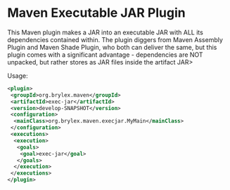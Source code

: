 # Maven Executable JAR Plugin

This Maven plugin makes a JAR into an executable JAR with ALL its dependencies contained within. The plugin diggers from Maven Assembly Plugin and Maven Shade Plugin, who both can deliver the same, but this plugin comes with a significant advantage - dependencies are NOT unpacked, but rather stores as JAR files inside the artifact JAR>

Usage:
```xml
<plugin>
 <groupId>org.brylex.maven</groupId>
 <artifactId>exec-jar</artifactId>
 <version>develop-SNAPSHOT</version>
 <configuration>
  <mainClass>org.brylex.maven.execjar.MyMain</mainClass>
 </configuration>
 <executions>
  <execution>
   <goals>
    <goal>exec-jar</goal>
   </goals>
  </execution>
 </executions>
</plugin>
```
 
